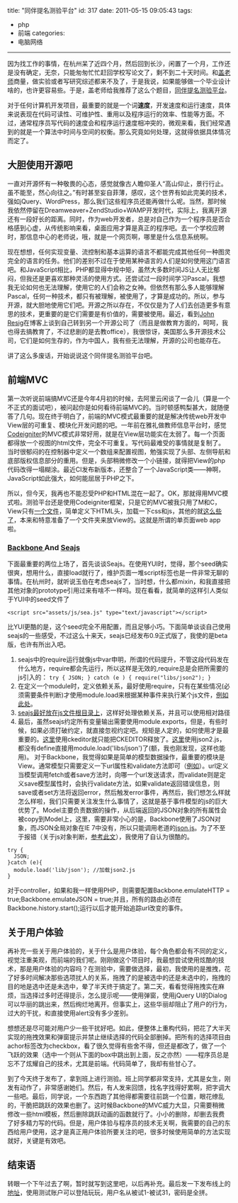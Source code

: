 title: "同伴提名测验平台"
id: 317
date: 2011-05-15 09:05:43
tags: 
- php
- 前端
categories: 
- 电脑网络
---

因为找工作的事情，在杭州呆了近四个月，然后回到长沙，闲置了一个月，工作还是没有确定，无奈，只能匆匆忙忙赶回学校写论文了，剩不到二十天时间。和[盖老师](http://www.nenu.edu.cn/professor/pro/show.php?flag=1&amp;id=668)商量，做实验或者写研究综述都来不及了，于是我说，如果能够做一个毕业设计啥的，也许更容易些。于是，盖老师给我推荐了这么个题目，[同伴提名测验平台](http://shepherdwind.com/peersay/)。

对于任何计算机开发项目，最重要的就是一个词**速度**，开发速度和运行速度，具体来说表现在代码可读性、可维护性、重用以及程序运行的效率、性能等方面。不过，通常程序员写代码的速度会和程序运行速度相冲突的，微观来看，我们经常遇到的就是一个算法中时间与空间的权衡。那么究竟如何处理，这就得依据具体情况而定了。

## 大胆使用开源吧

一直对开源怀有一种敬畏的心态，感觉就像古人瞻仰圣人“高山仰止，景行行止。虽不能至，然心向往之。”有时甚至妄自菲薄，感叹，这个世界有如此完美的技术，强如jQuery、WordPress，那么我们这些程序员还能再做什么呢。当然，那时候我依然停留在Dreamweaver+ZendStudio+WAMP开发时代，实际上，我离开源还有一段好长的距离。同时，作为web开发者，总是对自己作为一个程序员是否合格感到心虚，从传统影响来看，桌面应用才算是真正的程序吧。去一个学校应聘时，那信息中心的老师说，哦，就是一个网页啊，哪里是什么信息系统啊。

现在想想，任何实现变量、流控制和基本运算的语言不都能完成其他任何一种图灵完全的语言的任务。他们的差别不过在于使用某种语言的人们是如何使用这门语言吧。和JavaScript相比，PHP都显得中规中矩，虽然大多数时间JS让人无比郁闷，但我还是更喜欢那种灵活的使用方式。还尝试过一段时间学习Pascal，我想我无论如何也无法理解，使用它的人们会称之女神。但依然有那么多人能够理解Pascal，任何一种技术，都只有被理解，被使用了，才算是成功的。所以，参与开源，就大胆地使用它们吧。开源之所以存在，不仅仅是为了人们去创造更多有意思的技术，更重要的是它们需要是有价值的，需要被使用。最近，看到[John Resig](http://ejohn.org/)在博客上谈到自己转到另一个开源公司了（而且是做教育方面的，呵呵，我也得去搞教育了，不过悲剧的是去教office），我很惊讶，美国那么多开源技术公司，它们是如何生存的，作为中国人，我有些无法理解，开源的公司也能存在。

讲了这么多废话，开始说说这个同伴提名测验平台吧。

## 前端MVC

第一次听说前端搞MVC还是今年4月初的时候，去阿里云闲谈了一会儿（算是一个不正式的面试吧），被问起你是如何看待前端MVC的。当时顿感鸭梨甚大，就随便答了几句。现在终于明白了，前端的MVC模式最重要的就是解决传统web开发中View层的可重复、模块化开发问题的吧。一年前在雅礼做教师信息平台时，感觉[Codeigniter](http://codeigniter.org)的MVC模式非常好用，就是在View层功能实在太弱了。每一个页面都得放一个视图的html文件，完全不可重复。写代码最难受的事情就是复制了。当时很郁闷的在控制器中定义一个数组来配置视图，勉强实现了头部、左侧导航和底部版权信息部分的重用。但是，头部稍微修改一个小链接，就得把View的php代码改得一塌糊涂。最近CI发布新版本，还整合了一个JavaScript类——神啊，JavaScript如此强大，如何能屈居于PHP之下。

所以，但今天，我再也不能忍受PHP和HTML混在一起了。OK，那就得用MVC模式啦。测验平台还是使用Codeigniter框架，只是它的MVC被我只用了M和C，View只有[一个文件](https://github.com/shepherdwind/peersay/blob/master/application/views/admin/research_index.php)，简单定义下HTML头，加载一下css和js，其他的就[这么些了](https://github.com/shepherdwind/peersay/blob/master/application/views/admin/research_index.php)，本来和特意准备了一个文件夹来放View的。这就是所谓的单页面web app啦。

### [Backbone ](http://documentcloud.github.com/backbone/)And [Seajs](http://seajs.com/)

下面最重要的两位上场了，首先谈谈Seajs。在使用YUI时，觉得，那个seed确实很爽，想用什么，直接load就行了，维护页面一堆script标签也是一件非常无聊的事情。在杭州时，就听说玉伯在考虑seajs了，当时想，什么都mixin，和我直接把其他对象的prototype引用过来有啥不一样吗。现在看看，就简单的这样引人类似于YUI中的seed文件了

```
<script src="assets/js/sea.js" type="text/javascript"></script>
```

比YUI更酷的是，这个seed完全不用配置，而且足够小巧。下面简单谈谈自己使用seajs的一些感受，不过这么十来天，seajs已经发布0.9正式版了，我使的是beta版，也许有所出入吧。

1.  seajs中的require运行就像js中var申明，所谓的代码提升，不管这段代码发在什么地方，require都会先运行，所以这样是无效的,require总是会把所需要的js引入的：
`try { JSON; } catch (e ) { require("libs/json2"); }`
2.  在定义一个module时，定义依赖关系，最好使用require，只有在某些情况(必须需要条件判断)才使用module.load来根据某种事件来执行某个js文件，[例如此处](http://github.com/shepherdwind/peersay/blob/master/assets/js/app/app.js#L127)。
3.  [seajs最好放在js文件根目录上](http://github.com/seajs/seajs/issues/40)，这样好处理依赖关系，并且可以使用相对路径
4.  最后，虽然seajs约定所有变量输出需要使用module.exports，但是，有些时候，如果必须打破约定，就直接忽视约定吧。规矩是人定的，如何使用才是最重要的。[这里](http://github.com/shepherdwind/peersay/blob/master/assets/js/libs/ckeditor/ckeditor.js)使用ckeditor就只能把CKEDITOR释放了。[这里](http://github.com/shepherdwind/peersay/blob/master/assets/js/libs/json.js)使用json2.js，都没有define直接用module.load('libs/json')了(额，我也刚发现，这样也能用)。
对于Backbone，我觉得如果是简单的模型数据操作，最重要的模块是View。通常模型只需要定义一下url属性和validate方法即可（[例如](http://github.com/shepherdwind/peersay/blob/master/assets/js/app/models/test.js)）。url定义当模型调用fetch或者save方法时，向哪一个url发送请求，而validate则是定义save模型属性时，会执行validate方法，如果validate返回错误信息，则save或者set方法将返回error，然后触发error事件，再然后，我们想怎么样就怎么样啦，我们只需要关注发生什么事情了，这就是基于事件模型的js的巨大优势了。Model主要负责数据的操作，从后端返回的JSON对象的所有属性会被copy到Model上，这里，需要非常小心的是，Backbone使用了JSON对象，而JSON全局对象在IE 7中没有，所以只能调用老道的[json.js](https://github.com/douglascrockford/JSON-js)。为了不至于报错（关于js对象判断，[参考此文](http://www.ruanyifeng.com/blog/2011/05/how_to_judge_the_existence_of_a_global_object_in_javascript.html)），我使用了自认为很酷的。

```
try {
  JSON;
}catch (e){
  module.load('lib/json'); //加载json2.js
}
```

对于controller，如果和我一样使用PHP，则需要配置Backbone.emulateHTTP = true;Backbone.emulateJSON = true;并且，所有的路由必须在Backbone.history.start();运行以后才能开始追踪url改变的事件。

## 关于用户体验

再补充一些关于用户体验的，关于什么是用户体验，每个角色都会有不同的定义，视觉注重美观，而前端的我们呢。刚刚做这个项目时，我最想尝试使用炫酷的技术，那是用户体验的内容吗？在测验中，需要做选择，最初，我使用的是推拽，花了好多时间解决那些选项扰人的关系，拖拽了的是被选中的还是未选中的，拖拽的目的地是选中还是未选中，晕了半天终于搞定了。第二天，看看觉得拖拽实在麻烦，当选择过多时还得提示，怎么提示呢——使用弹窗，使用jQuery UI的Dialog可以华丽的跳出来，然后绚烂地离开。但事实上，这些华丽却阻止了用户的行为，过大的干扰，和直接使用alert没有多少差别。

想想还是尽可能对用户少一些干扰好吧。如此，便整体上重构代码，把花了大半天实现的拖拽效果和弹窗提示并禁止继续选择的代码全部删掉。把所有的选择项目由achor标签改为checkbox，看了很久觉得有些舍不得，但还是都改了，做了一个飞跃的效果（选中一个则从下面的box中跳出到上面，反之亦然）——程序员总是忘不了炫耀自己的技术，尤其是前端。代码简单了，我却有些甘心了。

到了今天终于发布了，拿到班上进行测验。班上同学都非常支持，尤其是女生，刚发有动作了，非常感谢她们。然后，有人发来回馈，找名字找得好累啊，把字调大一些吧。最后，同学说，一个东西跑了其他得都需要往前跳一个位置，眼花缭乱的，干脆把跳跃的效果也删了。这时候Backbone的MVC威力大显，只需要稍微修改一些html模板，然后删除跳跃动画的函数就行了。小小的删除，却删去我费了好多精力写的代码。但是，用户体验与程序员的技术无关啊，我需要的自己的东西给用户使用，这才是真正用户体验所要关注的吧，很多时候使用简单的方法实现就好，关键是有效吧。

## 结束语

转眼一个下午过去了啊，暂时就写到这里吧，以后再补充。最后发一下发布线上的[地址](http://shepherdwind.com/peersay/)，使用测试账户可以登陆玩玩，用户名从被试1-被试31，密码是全拼。
